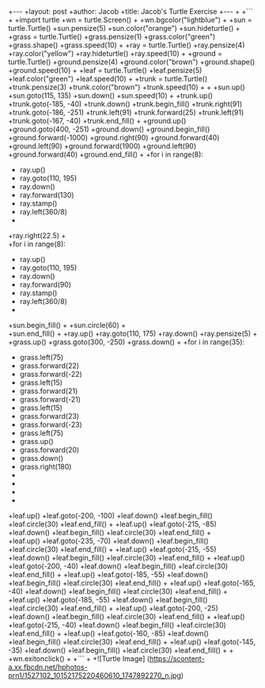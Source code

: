 +--- 
+layout: post 
+author: Jacob 
+title: Jacob's Turtle Exercise 
+---
+
+```
+
+import turtle
+wn = turtle.Screen()
+
+wn.bgcolor("lightblue")
+
+sun = turtle.Turtle()
+sun.pensize(5)
+sun.color("orange")
+sun.hideturtle()
+
+grass = turtle.Turtle()
+grass.pensize(1)
+grass.color("green")
+grass.shape()
+grass.speed(10)
+
+ray = turtle.Turtle()
+ray.pensize(4)
+ray.color("yellow")
+ray.hideturtle()
+ray.speed(10)
+
+ground = turtle.Turtle()
+ground.pensize(4)
+ground.color("brown")
+ground.shape()
+ground.speed(10)
+
+leaf = turtle.Turtle()
+leaf.pensize(5)
+leaf.color("green")
+leaf.speed(10)
+
+trunk = turtle.Turtle()
+trunk.pensize(3)
+trunk.color("brown")
+trunk.speed(10)
+
+
+sun.up()
+sun.goto(115, 135)
+sun.down()
+sun.speed(10)
+
+trunk.up()
+trunk.goto(-185, -40)
+trunk.down()
+trunk.begin_fill()
+trunk.right(91)
+trunk.goto(-186, -251)
+trunk.left(91)
+trunk.forward(25)
+trunk.left(91)
+trunk.goto(-167, -40)
+trunk.end_fill()
+
+ground.up()  
+ground.goto(400, -251)
+ground.down()
+ground.begin_fill()
+ground.forward(-1000)
+ground.right(90)
+ground.forward(40)
+ground.left(90)
+ground.forward(1900)
+ground.left(90)
+ground.forward(40)
+ground.end_fill()
+
+for i in range(8):  
+  ray.up()
+  ray.goto(110, 195)
+  ray.down()
+  ray.forward(130)
+  ray.stamp()
+  ray.left(360/8)
+  
+ray.right(22.5)
+  
+for i in range(8):
+  ray.up()
+  ray.goto(110, 195)
+  ray.down()
+  ray.forward(90)
+  ray.stamp()
+  ray.left(360/8)
+  
+sun.begin_fill()
+
+sun.circle(60)
+  
+sun.end_fill()
+
+ray.up()
+ray.goto(110, 175)
+ray.down()
+ray.pensize(5)
+
+grass.up()
+grass.goto(300, -250)
+grass.down()
+
+for i in range(35):
+  grass.left(75)
+  grass.forward(22)
+  grass.forward(-22)
+  grass.left(15)
+  grass.forward(21)
+  grass.forward(-21)
+  grass.left(15)
+  grass.forward(23)
+  grass.forward(-23)
+  grass.left(75)
+  grass.up()
+  grass.forward(20)
+  grass.down()
+  grass.right(180)
+
+
+
+
+leaf.up()
+leaf.goto(-200, -100)
+leaf.down()
+leaf.begin_fill()
+leaf.circle(30)
+leaf.end_fill()
+
+leaf.up()
+leaf.goto(-215, -85)
+leaf.down()
+leaf.begin_fill()
+leaf.circle(30)
+leaf.end_fill()
+  
+leaf.up()
+leaf.goto(-235, -70)
+leaf.down()
+leaf.begin_fill()
+leaf.circle(30)
+leaf.end_fill()
+
+leaf.up()
+leaf.goto(-215, -55)
+leaf.down()
+leaf.begin_fill()
+leaf.circle(30)
+leaf.end_fill()
+
+leaf.up()
+leaf.goto(-200, -40)
+leaf.down()
+leaf.begin_fill()
+leaf.circle(30)
+leaf.end_fill()
+
+leaf.up()
+leaf.goto(-185, -55)
+leaf.down()
+leaf.begin_fill()
+leaf.circle(30)
+leaf.end_fill()
+
+leaf.up()
+leaf.goto(-165, -40)
+leaf.down()
+leaf.begin_fill()
+leaf.circle(30)
+leaf.end_fill()
+
+leaf.up()
+leaf.goto(-185, -55)
+leaf.down()
+leaf.begin_fill()
+leaf.circle(30)
+leaf.end_fill()
+
+leaf.up()
+leaf.goto(-200, -25)
+leaf.down()
+leaf.begin_fill()
+leaf.circle(30)
+leaf.end_fill()
+
+leaf.up()
+leaf.goto(-215, -40)
+leaf.down()
+leaf.begin_fill()
+leaf.circle(30)
+leaf.end_fill()
+
+leaf.up()
+leaf.goto(-160, -85)
+leaf.down()
+leaf.begin_fill()
+leaf.circle(30)
+leaf.end_fill()
+
+leaf.up()
+leaf.goto(-145, -35)
+leaf.down()
+leaf.begin_fill()
+leaf.circle(30)
+leaf.end_fill()
+
+
+wn.exitonclick()
+
+```
+
+![Turtle Image] (https://scontent-a.xx.fbcdn.net/hphotos-prn1/1527102_10152175220460610_1747892270_n.jpg)
